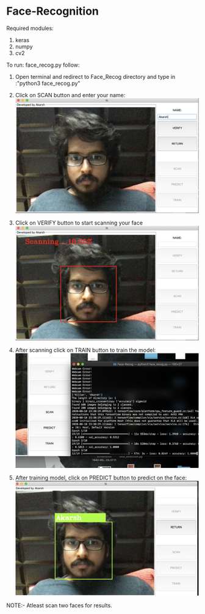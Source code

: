 # Face-Recognition

Required modules: 
  1) keras
  2) numpy
  3) cv2
  
 To run: face_recog.py follow:
 
 1) Open terminal and redirect to Face_Recog directory and type in :"python3 face_recog.py"
 2) Click on SCAN button and enter your name:
 ![](Screenshots/ss1.png)
 
 3) Click on VERIFY button to start scanning your face
 ![](Screenshots/ss2.png)
 
 4) After scanning click on TRAIN button to train the model:
 ![](Screenshots/ss3.png)
 
 5) After training model, click on PREDICT button to predict on the face:
 ![](Screenshots/ss4.png)
 

 NOTE:- Atleast scan two faces for results.
